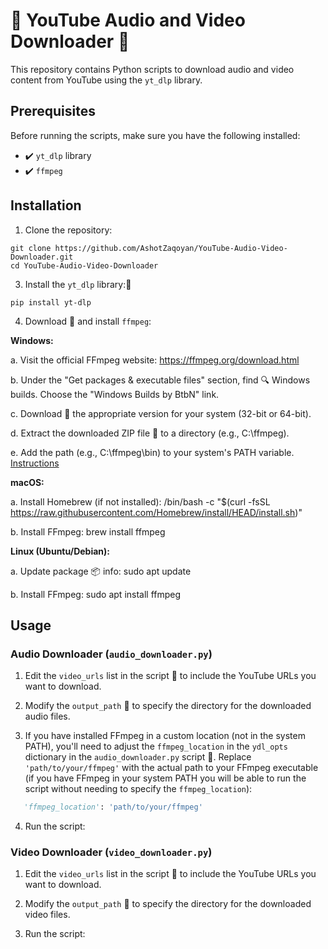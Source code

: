 # 🎵 YouTube Audio and Video Downloader 🎥

This repository contains Python scripts to download audio and video content from YouTube using the `yt_dlp` library.

## Prerequisites

Before running the scripts, make sure you have the following installed:

- ✔️ `yt_dlp` library
- ✔️ `ffmpeg`

## Installation

1. Clone the repository:
  ```console
  git clone https://github.com/AshotZaqoyan/YouTube-Audio-Video-Downloader.git
  cd YouTube-Audio-Video-Downloader
  ```

3. Install the `yt_dlp` library:📗
```console
pip install yt-dlp
```

4. Download 📲 and install `ffmpeg`:

**Windows:**

a. Visit the official FFmpeg website: https://ffmpeg.org/download.html

b. Under the "Get packages & executable files" section, find 🔍 Windows builds. Choose the "Windows Builds by BtbN" link.

c. Download 📲 the appropriate version for your system (32-bit or 64-bit).

d. Extract the downloaded ZIP file 📂 to a directory (e.g., C:\ffmpeg).

e. Add the path (e.g., C:\ffmpeg\bin) to your system's PATH variable. [Instructions](https://www.architectryan.com/2018/03/17/add-to-the-path-on-windows-10/)

**macOS:**

a. Install Homebrew (if not installed):
/bin/bash -c "$(curl -fsSL https://raw.githubusercontent.com/Homebrew/install/HEAD/install.sh)"

b. Install FFmpeg:
brew install ffmpeg

**Linux (Ubuntu/Debian):**

a. Update package 📦 info:
sudo apt update

b. Install FFmpeg:
sudo apt install ffmpeg

## Usage

### Audio Downloader (`audio_downloader.py`)

1. Edit the `video_urls` list in the script 📜 to include the YouTube URLs you want to download.

2. Modify the `output_path` 📂 to specify the directory for the downloaded audio files.

3. If you have installed FFmpeg in a custom location (not in the system PATH), you'll need to adjust the `ffmpeg_location` in the `ydl_opts` dictionary in the `audio_downloader.py` script 📜. Replace `'path/to/your/ffmpeg'` with the actual path to your FFmpeg executable (if you have FFmpeg in your system PATH you will be able to run the script without needing to specify the `ffmpeg_location`):
```python
   'ffmpeg_location': 'path/to/your/ffmpeg'
```
4. Run the script:

### Video Downloader (`video_downloader.py`)

1. Edit the `video_urls` list in the script 📜 to include the YouTube URLs you want to download.

2. Modify the `output_path` 📂 to specify the directory for the downloaded video files.

3. Run the script:
